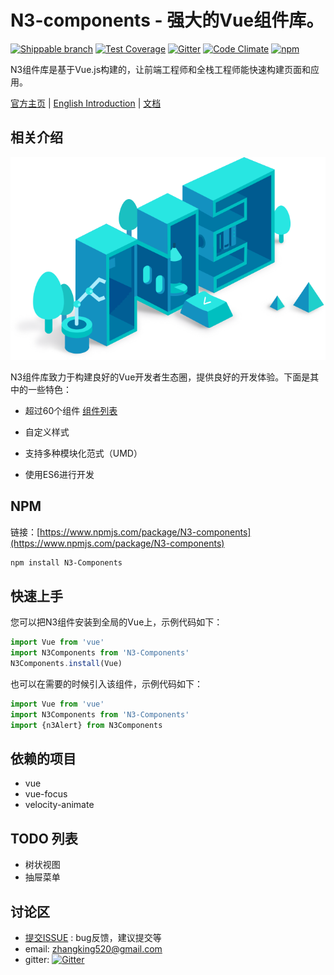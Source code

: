 N3-components - 强大的Vue组件库。
=========================

[![Shippable branch](https://img.shields.io/shippable/5444c5ecb904a4b21567b0ff/master.svg?maxAge=2592000)]()
[![Test Coverage](https://codeclimate.com/github/N3-components/N3-components/badges/coverage.svg)](https://codeclimate.com/github/N3-components/N3-components/coverage)
[![Gitter](https://img.shields.io/gitter/room/nwjs/nw.js.svg?maxAge=2592000)](https://gitter.im/N3-components/chinese?utm_source=share-link&utm_medium=link&utm_campaign=share-link)
[![Code Climate](https://codeclimate.com/github/N3-components/N3-components/badges/gpa.svg)](https://codeclimate.com/github/N3-components/N3-components)
[![npm](https://img.shields.io/npm/l/express.svg?maxAge=2592000)]()

N3组件库是基于Vue.js构建的，让前端工程师和全栈工程师能快速构建页面和应用。

[官方主页](https://n3-components.github.io/N3-components/) | [English Introduction](./README.md) | [文档](https://n3-components.github.io/N3-components/component.html)

相关介绍
------------

![logo](./docs/static/img/logo.png)

N3组件库致力于构建良好的Vue开发者生态圈，提供良好的开发体验。下面是其中的一些特色：

* 超过60个组件 [组件列表](./src)

* 自定义样式

* 支持多种模块化范式（UMD）

* 使用ES6进行开发

NPM
------------
链接：[https://www.npmjs.com/package/N3-components](https://www.npmjs.com/package/N3-components)

```bash
npm install N3-Components
```

快速上手
------------

您可以把N3组件安装到全局的Vue上，示例代码如下：

```javascript
import Vue from 'vue'
import N3Components from 'N3-Components'
N3Components.install(Vue)
```

也可以在需要的时候引入该组件，示例代码如下：

```javascript
import Vue from 'vue'
import N3Components from 'N3-Components'
import {n3Alert} from N3Components
```

依赖的项目
------------

* vue
* vue-focus
* velocity-animate

TODO 列表
----------

- 树状视图
- 抽屉菜单

讨论区
----------
- [提交ISSUE](https://github.com/N3-components/N3-components/issues/new) : bug反馈，建议提交等
- email: zhangking520@gmail.com
- gitter: [![Gitter](https://img.shields.io/gitter/room/nwjs/nw.js.svg?maxAge=2592000)](https://gitter.im/N3-components/chinese?utm_source=share-link&utm_medium=link&utm_campaign=share-link)

